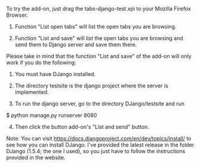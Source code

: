 To try the add-on, just drag the tabs-django-test.xpi to your Mozilla Firefox Browser.

1) Function "List open tabs" will list the open tabs you are browsing.

2) Function "List and save" will list the open tabs you are browsing and send them to Django server and save them there.


Please take in mind that the function "List and save" of the add-on will only work if you do the following:

1) You must have DJango installed.

2) The directory testsite is the django project where the server is implemented.

3) To run the django server, go to the directory DJango/testsite and run

  $ python manage.py runserver 8080
  
  
4) Then click the button add-on's "List and send" button.


Note: You can visit https://docs.djangoproject.com/en/dev/topics/install/ to see how you can install DJango. I've provided
the latest release in the folder DJango (1.5.4; the one I used), so you just have to follow the instructions provided in the website.
